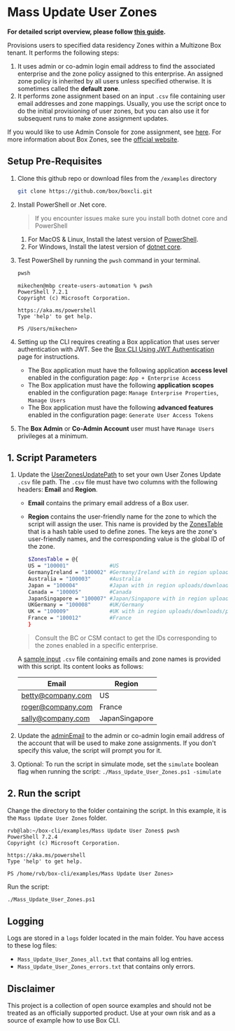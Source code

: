 # Mass Update User Zones #

**For detailed script overview, please follow [this guide][user-guide].**

Provisions users to specified data residency Zones within a Multizone Box tenant. It performs the following steps:

1. It uses admin or co-admin login email address to find the associated enterprise and the zone policy assigned to this enterprise. An assigned zone policy is inherited by all users unless specified otherwise. It is sometimes called the **default zone**.
2. It performs zone assignment based on an input `.csv` file containing user email addresses and zone mappings.
Usually, you use the script once to do the initial provisioning of user zones, but you can also use it for subsequent runs to make zone assignment updates.

If you would like to use Admin Console for zone assignment, see [here](https://support.box.com/hc/en-us/articles/360044193533-Assigning-Zones-through-the-Admin-Console). For more information about Box Zones, see the [official website](https://www.box.com/zones).

## Setup Pre-Requisites
1. Clone this github repo or download files from the `/examples` directory
   ```bash
   git clone https://github.com/box/boxcli.git
   ```
2. Install PowerShell or .Net core.
   > If you encounter issues make sure you install both dotnet core and PowerShell
    1. For MacOS & Linux, Install the latest version of [PowerShell](https://docs.microsoft.com/en-us/powershell/scripting/install/installing-powershell?view=powershell-7.2).
    2. For Windows, Install the latest version of [dotnet core](https://dotnet.microsoft.com/download).
    
3. Test PowerShell by running the `pwsh` command in your terminal.
    ```bash
    pwsh
    ```

    ```
    mikechen@mbp create-users-automation % pwsh
    PowerShell 7.2.1
    Copyright (c) Microsoft Corporation.
	
    https://aka.ms/powershell
    Type 'help' to get help.
	
    PS /Users/mikechen>
    ```

4. Setting up the CLI requires creating a Box application that uses server authentication with JWT. See the [Box CLI Using JWT Authentication][jwt-cli] page for instructions. 
    * The Box application must have the following application **access level** enabled in the configuration page: `App + Enterprise Access`
    * The Box application must have the following **application scopes** enabled in the configuration page: `Manage Enterprise Properties`, `Manage Users`
    * The Box application must have the following **advanced features** enabled in the configuration page: `Generate User Access Tokens`

5. The  **Box Admin** or **Co-Admin Account** user must have `Manage Users` privileges at a minimum.


## 1. Script Parameters
1. Update the [UserZonesUpdatePath][UserZonesUpdatePath-param] to set your own User Zones Update `.csv` file path. The `.csv` file must have two columns with the following headers: **Email** and **Region**.
   * **Email** contains the primary email address of a Box user.
   * **Region**  contains the user-friendly name for the zone to which the script will assign the user. This name is provided by the [ZonesTable][zonestable] that is a hash table used to define zones. The keys are the zone's user-friendly names, and the corresponding value is the global ID of the zone.

     ```bash
     $ZonesTable = @{
     US = "100001"             #US
     GermanyIreland = "100002" #Germany/Ireland with in region uploads/downloads/previews
     Australia = "100003"      #Australia
     Japan = "100004"          #Japan with in region uploads/downloads/previews
     Canada = "100005"         #Canada
     JapanSingapore = "100007" #Japan/Singapore with in region uploads/downloads/previews
     UKGermany = "100008"      #UK/Germany
     UK = "100009"             #UK with in region uploads/downloads/previews
     France = "100012"         #France
     }
     ```
     

   > Consult the BC or CSM contact to get the IDs corresponding to the zones enabled in a specific enterprise.

   A [sample input][example-csv] `.csv` file containing emails and zone names is provided with this script. Its content looks as follows:

   | Email|Region|
   |------|-------|
   |betty@company.com|US|
   |roger@company.com|France|
   |sally@company.com|JapanSingapore|   


2. Update the [adminEmail][adminEmail-param] to the admin or co-admin login email address of the account that will be used to make zone assignments.  If you don't specify this value, the script will prompt you for it.
3. Optional: To run the script in simulate mode, set the `simulate` boolean flag when running the script:
`./Mass_Update_User_Zones.ps1 -simulate`

## 2. Run the script
Change the directory to the folder containing the script.
In this example, it is the `Mass Update User Zones` folder.

```
rvb@lab:~/box-cli/examples/Mass Update User Zones$ pwsh
PowerShell 7.2.4
Copyright (c) Microsoft Corporation.

https://aka.ms/powershell
Type 'help' to get help.

PS /home/rvb/box-cli/examples/Mass Update User Zones>
```

Run the script:
```bash
./Mass_Update_User_Zones.ps1
```

## Logging
Logs are stored in a `logs` folder located in the main folder. You have access to these log files:

* `Mass_Update_User_Zones_all.txt` that contains all log entries.
* `Mass_Update_User_Zones_errors.txt` that contains only errors.

## Disclaimer
This project is a collection of open source examples and should not be treated as an officially supported product. Use at your own risk and as a source of example how to use Box CLI.

[oauth-guide]: https://developer.box.com/guides/cli/quick-start/
[jwt-cli]: https://developer.box.com/guides/cli/cli-docs/jwt-cli/
[UserZonesUpdatePath-param]: /examples/Mass%20Update%20User%20Zones/Mass_Update_User_Zones.ps1#L18
[example-csv]: User_Zones_Update.csv
[zonestable]:/examples/Mass%20Update%20User%20Zones/Mass_Update_User_Zones.ps1#L23
[adminEmail-param]: /examples/Mass%20Update%20User%20Zones/Mass_Update_User_Zones.ps1#L21
[user-guide]: https://developer.box.com/guides/cli/scripts/user-zones-mass-update/

